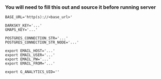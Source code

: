 ### You will need to fill this out and source it before running server

```
BASE_URL='http(s)://<base_url>'

DARKSKY_KEY='...'
GMAPS_KEY='...'

POSTGRES_CONNECTION_STR='...'
POSTGRES_CONNECTION_STR_NODE='...'

export EMAIL_HOST='...'
export EMAIL_USER='...'
export EMAIL_PW='...'
export EMAIL_FROM='...'

export G_ANALYTICS_UID=''
```
